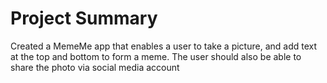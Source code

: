 # Project Summary

Created a MemeMe app that enables a user to take a picture, and add text at the
top and bottom to form a meme. The user should also be able to share the photo via social media account
